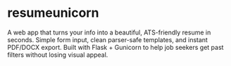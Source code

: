 # resumeunicorn
A web app that turns your info into a beautiful, ATS-friendly resume in seconds. Simple form input, clean parser-safe templates, and instant PDF/DOCX export. Built with Flask + Gunicorn to help job seekers get past filters without losing visual appeal.
